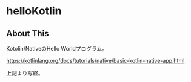 # helloKotlin

## About This

Kotolin/NativeのHello Worldプログラム。

https://kotlinlang.org/docs/tutorials/native/basic-kotlin-native-app.html

上記より写経。
